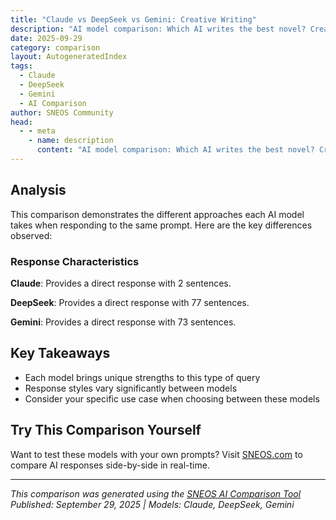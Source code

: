 ```yaml
---
title: "Claude vs DeepSeek vs Gemini: Creative Writing"
description: "AI model comparison: Which AI writes the best novel? Creative writing showdown..."
date: 2025-09-29
category: comparison
layout: AutogeneratedIndex
tags:
  - Claude
  - DeepSeek
  - Gemini
  - AI Comparison
author: SNEOS Community
head:
  - - meta
    - name: description
      content: "AI model comparison: Which AI writes the best novel? Creative writing showdown..."
---
```


<ChatComparison
  title="Claude vs DeepSeek vs Gemini: Creative Writing"
  prompt="Which AI writes the best novel? Creative writing showdown"
  :responses='{
    "Claude": "Invalid API source. Please specify \u0027openai\u0027, \u0027anthropic\u0027, \u0027gemini\u0027, \u0027gemini-grounding\u0027, \u0027deepseek\u0027, \u0027grok\u0027, \u0027grok-live\u0027, or \u0027mistral\u0027.",
    "DeepSeek": "Of course! This is a fantastic question that gets to the heart of what AI is and isn\u0027t good for. The short answer is: **There is no single \u0022best\u0022 AI for writing a novel.** It\u0027s like asking which tool is best for building a house\u2014you need a hammer, a saw, and a level for different jobs.\n\nThe \u0022best\u0022 AI depends entirely on what part of the creative process you\u0027re tackling.\n\nLet\u0027s break down the showdown between the top contenders, judging them on key novel-writing criteria.\n\n### The Contenders\n\n1.  **GPT-4 \u0026 ChatGPT Plus:** The all-around champion. Known for its fluency, coherence, and ability to follow complex instructions.\n2.  **Claude (Anthropic):** The \u0022conscientious\u0022 writer. Excels at understanding context, maintaining a consistent narrative voice, and working with long documents.\n3.  **Gemini Advanced (Google):** The creative brainstormer. Great for generating a wide variety of ideas and initial concepts.\n4.  **Specialized Tools (Sudowrite, NovelAI):** The dedicated writing assistants. Built specifically for authors, with features like a \u0022Writing Assistant,\u0022 \u0022Brainstorming,\u0022 and \u0022Style Rewrites.\u0022\n\n---\n\n### The Creative Writing Showdown: Round by Round\n\n#### Round 1: Brainstorming \u0026 Ideation (The \u0022What if?\u0022 Phase)\n*   **Goal:** Generate a logline, plot concepts, character archetypes, and world-building elements.\n*   **Winner: Gemini Advanced \u0026 GPT-4 (Tie)**\n    *   **Gemini** is fantastic at throwing out a huge volume of wild, creative ideas. It\u0027s less filtered and can produce truly unexpected concepts.\n    *   **GPT-4** is more structured and can refine a vague idea into a solid premise. (\u0022Give me a sci-fi story about a gardener\u0022 -\u003E GPT-4 can build a whole world around a \u0022bio-sculptor\u0022 on a generation ship).\n*   **Honorable Mention: Sudowrite\u0027s \u0022Brainstorm\u0022 feature** is purpose-built for this and provides highly relevant, story-specific suggestions.\n\n#### Round 2: Prose Quality \u0026 Writing Style\n*   **Goal:** Produce beautiful, evocative, and stylistically consistent sentences and paragraphs.\n*   **Winner: Claude**\n    *   Claude consistently produces the most human-like, literary, and nuanced prose. It has a great grasp of \u0022show, don\u0027t tell\u0022 and can maintain a specific authorial voice (e.g., Hemingway\u0027s terse style vs. Tolkien\u0027s descriptive one) throughout a long passage.\n*   **Runner-Up: GPT-4**\n    *   GPT-4 is also highly capable and fluent, but its prose can sometimes feel more generic or \u0022commercially safe\u0022 compared to Claude\u0027s more distinctive style.\n\n#### Round 3: Plotting \u0026 Narrative Coherence\n*   **Goal:** Maintain a logical plot, avoid contradictions, and build a satisfying story arc over many chapters.\n*   **Winner: Claude**\n    *   This is Claude\u0027s superpower. Its large context window (200K tokens) means it can remember details from 50 pages ago. It\u0027s exceptional at outlining a multi-chapter novel and ensuring that characters, settings, and plot points remain consistent.\n*   **Runner-Up: GPT-4**\n    *   GPT-4 is good at plotting but can be more prone to forgetting minor details or introducing slight inconsistencies in longer works without careful prompting.\n\n#### Round 4: Character Development \u0026 Dialogue\n*   **Goal:** Create believable, multi-dimensional characters with unique voices and write natural, compelling dialogue.\n*   **Winner: GPT-4**\n    *   GPT-4, trained on a vast corpus of human interaction, is a master of dialogue. It can easily distinguish between characters\u0027 speech patterns and generate conversations that feel authentic and drive the plot forward. It\u0027s also very good at exploring a character\u0027s internal motivations.\n*   **Runner-Up: Claude**\n    *   Claude is also excellent, especially at maintaining a character\u0027s core personality, but GPT-4 has a slight edge in the natural rhythm and subtext of dialogue.\n\n#### Round 5: The Human-AI Collaboration (Workflow)\n*   **Goal:** How well does the AI function as a writing *assistant* rather than an author?\n*   **Winner: Specialized Tools (Sudowrite)**\n    *   Tools like **Sudowrite** are designed for this. Features like \u0022Rewrite\u0022 (to change tone or expand), \u0022Describe\u0022 (to add sensory details), and \u0022Shorten\u0022 are seamlessly integrated into a writer\u0027s workflow. They feel less like a chat bot and more like a co-pilot in your word processor.\n*   **Runner-Up: Claude \u0026 GPT-4**\n    *   Both are powerful but require more manual prompting and management. You have to direct the conversation explicitly (\u0022Now, rewrite this paragraph in a more suspenseful way...\u0022).\n\n---\n\n### The Verdict: Who is the \u0022Best\u0022?\n\n*   **For the \u0022Architect\u0022 Writer (who plans everything):** **Claude** is your best bet. Its strength in long-term coherence and outlining makes it the ideal partner for building a structurally sound novel.\n*   **For the \u0022Gardener\u0022 Writer (who discovers the story by writing):** **GPT-4** or **Sudowrite** are perfect. They are brilliant at improvisation, generating the next paragraph, and helping you explore the story as you go.\n*   **For Beating Writer\u0027s Block and Idea Generation:** **Gemini Advanced** is a fantastic starting pistol for your creativity.\n*   **For a Seamless, Integrated Writing Experience:** A specialized tool like **Sudowrite** is worth the investment for serious writers.\n\n### The Crucial Caveat: The Human is the Author\n\n**No current AI can write a *good* novel on its own.**\n\nAn AI lacks true understanding, consciousness, and intent. It will always:\n*   **Struggle with Theme:** It can implement a theme you suggest, but it cannot originate a meaningful one.\n*   **Be Derivative:** It remixes what it has learned from its training data. True, groundbreaking originality is a human frontier.\n*   **Make \u0022Soulless\u0022 Choices:** An AI doesn\u0027t *feel* a character\u0027s pain or joy. Its emotional beats are calculated, not lived.\n\n### The Winning Strategy: The AI-Powered Author\n\nThe \u0022best\u0022 novel will be written by a human author who skillfully uses **all** these tools as part of their process:\n\n1.  **Brainstorm** with Gemini or GPT-4.\n2.  **Outline** the plot and characters with Claude.\n3.  **Write** your first draft, using Sudowrite or GPT-4 to overcome blocks and flesh out scenes.\n4.  **Refine** your prose and check for consistency with Claude.\n5.  **Repeat, revise, and edit.** You, the human, are the director, making all the final creative decisions.\n\nSo, in this creative writing showdown, the true winner isn\u0027t an AI\u2014it\u0027s the **author who learns to wield them all.**",
    "Gemini": "This is a fascinating question, and the answer is evolving rapidly. There\u0027s no single \u0022best\u0022 AI novel writer right now, but here\u0027s a breakdown of the key players, their strengths and weaknesses, and how they\u0027re used in novel writing:\n\n**Key AI Models/Tools \u0026 Their Strengths/Weaknesses:**\n\n*   **GPT-3.5 and GPT-4 (OpenAI):**\n    *   **Strengths:** Excellent language fluency, can generate coherent text in various styles, strong at mimicking existing writing patterns, good at dialogue, can generate ideas, outlines, and summaries.  GPT-4 has improved coherence, fact-checking, and creativity compared to GPT-3.5.\n    *   **Weaknesses:** Can be repetitive, lacks originality without careful prompting and editing, struggles with complex plots and character development over long narratives, prone to factual errors or inconsistencies, can generate nonsensical or illogical passages if not carefully guided. Requires significant human input for editing, consistency, and originality.  Can sometimes be bland or generic. Struggles with deeper themes and nuanced emotional complexity.\n    *   **How Used:** Used for brainstorming, generating first drafts, creating character descriptions, writing dialogue, outlining plots, and rewriting passages. Often used as a starting point that requires extensive human editing and rewriting.\n\n*   **Google\u0027s PaLM 2 (and its variants, like Bard):**\n    *   **Strengths:** Similar to GPT-4 in many respects. Google claims PaLM 2 is stronger at reasoning and coding.  Potentially better at handling more complex topics and research.\n    *   **Weaknesses:**  Similar to GPT-4, including potential for factual errors and lack of deep originality without human guidance.  The \u0022Bard\u0022 interface is still under development, and its long-form writing capabilities are being refined.\n    *   **How Used:** Similar to GPT-4.  Could be particularly useful for novels requiring research or technical elements.\n\n*   **Claude (Anthropic):**\n    *   **Strengths:** Designed with a focus on safety and helpfulness. Often cited as being more reliable and less prone to generating harmful content than some other models.  Has a large context window, which could be beneficial for longer narratives.\n    *   **Weaknesses:** While improving, may not always be as \u0022creative\u0022 or \u0022expressive\u0022 as some other models. Still requires human oversight.\n    *   **How Used:** Similar to GPT models, potentially useful for crafting stories with ethical considerations or for ensuring the content is appropriate.\n\n*   **Other specialized AI writing tools (Sudowrite, Jasper, NovelAI):**\n    *   **Strengths:** Often built with specific features and workflows geared towards novel writing.  May offer tools for character management, worldbuilding, plot outlining, and style consistency. Some, like NovelAI, are explicitly designed for creative and imaginative writing.\n    *   **Weaknesses:** May rely on underlying models like GPT, so they inherit some of the same weaknesses. The quality and features vary widely.  Can be expensive.\n    *   **How Used:** These tools streamline the novel-writing process, helping authors manage different aspects of the story and generate content more efficiently.\n\n**The Current Reality: Human-AI Collaboration**\n\nIt\u0027s important to understand that no AI can currently write a truly *great* novel independently, in the same way a skilled human author can.  The most promising approach is **human-AI collaboration**.  Here\u0027s how that typically works:\n\n1.  **Brainstorming \u0026 Initial Concepts (Human \u002B AI):** The human provides the initial spark \u2013 the idea, the characters, the theme. The AI can help brainstorm variations, suggest plot points, and expand on character ideas.\n2.  **Outlining (Human \u002B AI):** A detailed outline is crucial for coherence.  The human typically guides the overall structure, while the AI can help fill in the details and suggest potential twists.\n3.  **First Draft Generation (AI with Human Guidance):** This is where the AI shines.  It can generate large amounts of text quickly, filling in the gaps in the outline.  The human needs to provide clear instructions and stylistic guidance.\n4.  **Revision \u0026 Editing (Human Dominance):** This is the most crucial step. The human author must meticulously revise and edit the AI-generated text, correcting errors, adding depth and nuance, ensuring consistency, and injecting their own unique voice and perspective.  This is where the \u0022soul\u0022 of the novel is created.\n5.  **Refinement (Human \u002B AI):**  The AI can be used again to polish the text, suggest alternative phrasing, or generate additional scenes.\n\n**Judging a Novel Written with AI:**\n\nIf we were to judge an AI-assisted novel, we\u0027d need to consider:\n\n*   **Originality:** How unique and imaginative is the story?\n*   **Coherence:** Does the plot make sense? Are the characters consistent?\n*   **Emotional Impact:** Does the novel evoke emotions in the reader?\n*   **Style and Voice:** Is the writing engaging and well-crafted? Does it have a distinctive voice?\n*   **Technical Accuracy (if applicable):** Is the research accurate and well-integrated into the story?\n*   **Transparency:** Was the use of AI disclosed?  What was the extent of AI involvement?\n\n**Who \u0022Wins\u0022 the Showdown? (For Now)**\n\n*   **The \u0022Best\u0022 AI** is the one that best *assists* a human author. It\u0027s a tool, not a replacement. Right now, **GPT-4 likely holds a slight edge** due to its balance of fluency, creativity (though still limited), and improved accuracy, but **PaLM 2 and Claude are strong contenders.**\n*   **The \u0022Winning\u0022 Novel** will be the one where the human author leverages the AI\u0027s strengths while mitigating its weaknesses, resulting in a compelling and meaningful story. The *skill of the human author* is the deciding factor.\n\n**The Future:**\n\nAI is rapidly evolving.  We can expect future AI models to be:\n\n*   More creative and original.\n*   Better at handling complex plots and character development.\n*   Less prone to errors and inconsistencies.\n*   Better at understanding and responding to human feedback.\n*   More seamlessly integrated into writing workflows.\n\nEventually, we may see AI models capable of writing entire novels with minimal human intervention.  However, the question of whether those novels will be considered \u0022good\u0022 or \u0022artistic\u0022 will remain a matter of debate.  For now, the best results come from embracing AI as a powerful tool in the hands of a skilled and imaginative human author.\n"
  }'
  published-date="16:28"
/>

## Analysis

This comparison demonstrates the different approaches each AI model takes when responding to the same prompt. Here are the key differences observed:

### Response Characteristics

**Claude**: Provides a direct response with 2 sentences. 

**DeepSeek**: Provides a direct response with 77 sentences. 

**Gemini**: Provides a direct response with 73 sentences. 

## Key Takeaways

- Each model brings unique strengths to this type of query
- Response styles vary significantly between models
- Consider your specific use case when choosing between these models

## Try This Comparison Yourself

Want to test these models with your own prompts? Visit [SNEOS.com](https://sneos.com) to compare AI responses side-by-side in real-time.

---

*This comparison was generated using the [SNEOS AI Comparison Tool](https://sneos.com)*
*Published: September 29, 2025 | Models: Claude, DeepSeek, Gemini*

